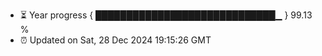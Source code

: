 - ⏳ Year progress { █████████████████████████████▁ } 99.13 %
- ⏰ Updated on Sat, 28 Dec 2024 19:15:26 GMT

